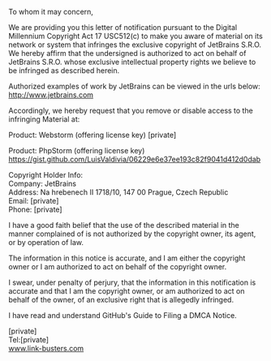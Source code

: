 To whom it may concern,

We are providing you this letter of notification pursuant to the Digital Millennium Copyright Act 17 USC512(c) to make you aware of material on its network or system that infringes the exclusive copyright of JetBrains S.R.O.  We hereby affirm that the undersigned is authorized to act on behalf of JetBrains S.R.O.  whose exclusive intellectual property rights we believe to be infringed as described herein.

Authorized examples of work by JetBrains can be viewed in the urls below:  
http://www.jetbrains.com

Accordingly, we hereby request that you remove or disable access to the infringing Material at:

Product: Webstorm (offering license key) 
[private]  

Product: PhpStorm (offering license key)
https://gist.github.com/LuisValdivia/06229e6e37ee193c82f9041d412d0dab

Copyright Holder Info:  
Company: JetBrains    
Address: Na hrebenech II 1718/10, 147 00 Prague, Czech Republic  
Email: [private]  
Phone: [private]  

I have a good faith belief that the use of the described material in the manner complained of is not authorized by the copyright owner, its agent, or by operation of law.  

The information in this notice is accurate, and I am either the copyright owner or I am authorized to act on behalf of the copyright owner.  

I swear, under penalty of perjury, that the information in this notification is accurate and that I am the copyright owner, or am authorized to act on behalf of the owner, of an exclusive right that is allegedly infringed.  

I have read and understand GitHub's Guide to Filing a DMCA Notice.  

[private]  
Tel:[private]  
www.link-busters.com 
